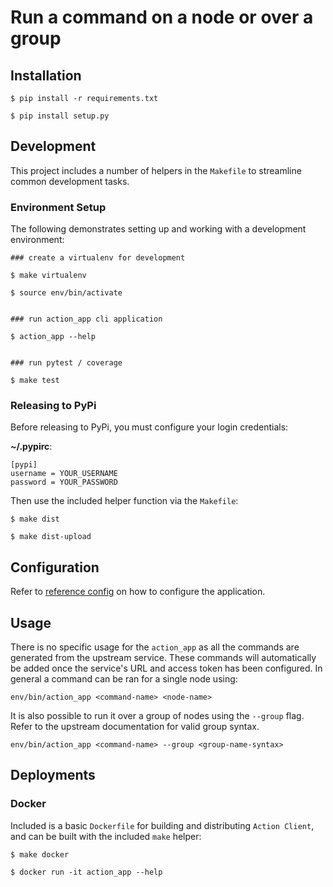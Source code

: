 # Run a command on a node or over a group

## Installation

```
$ pip install -r requirements.txt

$ pip install setup.py
```

## Development

This project includes a number of helpers in the `Makefile` to streamline common development tasks.

### Environment Setup

The following demonstrates setting up and working with a development environment:

```
### create a virtualenv for development

$ make virtualenv

$ source env/bin/activate


### run action_app cli application

$ action_app --help


### run pytest / coverage

$ make test
```


### Releasing to PyPi

Before releasing to PyPi, you must configure your login credentials:

**~/.pypirc**:

```
[pypi]
username = YOUR_USERNAME
password = YOUR_PASSWORD
```

Then use the included helper function via the `Makefile`:

```
$ make dist

$ make dist-upload
```

## Configuration

Refer to [reference config](config/action_app.yaml.example) on how to configure the application.

## Usage

There is no specific usage for the `action_app` as all the commands are generated from the upstream service. These commands will automatically be added once the service's URL and access token has been configured. In general a command can be ran for a single node using:

```
env/bin/action_app <command-name> <node-name>
```

It is also possible to run it over a group of nodes using the `--group` flag. Refer to the upstream documentation for valid group syntax.

```
env/bin/action_app <command-name> --group <group-name-syntax>
```

## Deployments

### Docker

Included is a basic `Dockerfile` for building and distributing `Action Client`,
and can be built with the included `make` helper:

```
$ make docker

$ docker run -it action_app --help
```
